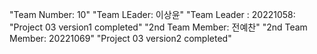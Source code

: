"Team Number: 10"
"Team LEader: 이상윤"
"Team Leader : 20221058:
"Project 03 version1 completed"
"2nd Team Member: 전예찬"
"2nd Team Member: 20221069"
"Project 03 version2 completed"
